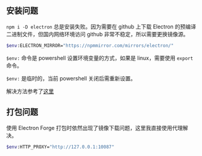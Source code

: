 

## 安装问题
`npm i -D electron` 总是安装失败。因为需要在 github 上下载 Electron 的预编译二进制文件，但国内网络环境访问 github 非常不稳定，所以需要更换镜像源。

```sh
$env:ELECTRON_MIRROR="https://npmmirror.com/mirrors/electron/"
```

`$env:` 命令是 powershell 设置环境变量的方式，如果是 linux，需要使用 `export` 命令。

`$env:` 是临时的，当前 powershell 关闭后需重新设置。

解决方法参考了[这里](https://www.electronjs.org/zh/docs/latest/tutorial/installation#%E8%87%AA%E5%AE%9A%E4%B9%89%E9%95%9C%E5%83%8F%E5%92%8C%E7%BC%93%E5%AD%98)

## 打包问题

使用 Electron Forge 打包时依然出现了镜像下载问题，这里我直接使用代理解决。

```sh
$env:HTTP_PROXY="http://127.0.0.1:10087"
```
